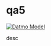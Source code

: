 # qa5

[![Datmo Model](https://datmo.com/datmoqa/qa5/badge.svg)](https://datmo.com/datmoqa/qa5)


desc
